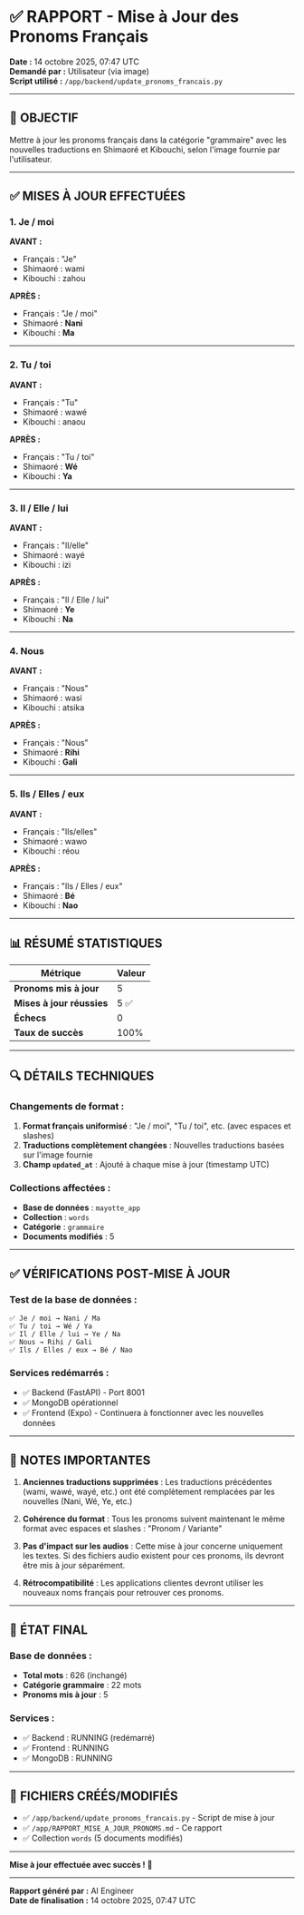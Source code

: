 # ✅ RAPPORT - Mise à Jour des Pronoms Français

**Date :** 14 octobre 2025, 07:47 UTC  
**Demandé par :** Utilisateur (via image)  
**Script utilisé :** `/app/backend/update_pronoms_francais.py`

---

## 🎯 OBJECTIF

Mettre à jour les pronoms français dans la catégorie "grammaire" avec les nouvelles traductions 
en Shimaoré et Kibouchi, selon l'image fournie par l'utilisateur.

---

## ✅ MISES À JOUR EFFECTUÉES

### 1. Je / moi
**AVANT :**
- Français : "Je"
- Shimaoré : wami
- Kibouchi : zahou

**APRÈS :**
- Français : "Je / moi"
- Shimaoré : **Nani**
- Kibouchi : **Ma**

---

### 2. Tu / toi
**AVANT :**
- Français : "Tu"
- Shimaoré : wawé
- Kibouchi : anaou

**APRÈS :**
- Français : "Tu / toi"
- Shimaoré : **Wé**
- Kibouchi : **Ya**

---

### 3. Il / Elle / lui
**AVANT :**
- Français : "Il/elle"
- Shimaoré : wayé
- Kibouchi : izi

**APRÈS :**
- Français : "Il / Elle / lui"
- Shimaoré : **Ye**
- Kibouchi : **Na**

---

### 4. Nous
**AVANT :**
- Français : "Nous"
- Shimaoré : wasi
- Kibouchi : atsika

**APRÈS :**
- Français : "Nous"
- Shimaoré : **Rihi**
- Kibouchi : **Gali**

---

### 5. Ils / Elles / eux
**AVANT :**
- Français : "Ils/elles"
- Shimaoré : wawo
- Kibouchi : réou

**APRÈS :**
- Français : "Ils / Elles / eux"
- Shimaoré : **Bé**
- Kibouchi : **Nao**

---

## 📊 RÉSUMÉ STATISTIQUES

| Métrique | Valeur |
|----------|--------|
| **Pronoms mis à jour** | 5 |
| **Mises à jour réussies** | 5 ✅ |
| **Échecs** | 0 |
| **Taux de succès** | 100% |

---

## 🔍 DÉTAILS TECHNIQUES

### Changements de format :
1. **Format français uniformisé** : "Je / moi", "Tu / toi", etc. (avec espaces et slashes)
2. **Traductions complètement changées** : Nouvelles traductions basées sur l'image fournie
3. **Champ `updated_at`** : Ajouté à chaque mise à jour (timestamp UTC)

### Collections affectées :
- **Base de données** : `mayotte_app`
- **Collection** : `words`
- **Catégorie** : `grammaire`
- **Documents modifiés** : 5

---

## ✅ VÉRIFICATIONS POST-MISE À JOUR

### Test de la base de données :
```
✅ Je / moi → Nani / Ma
✅ Tu / toi → Wé / Ya
✅ Il / Elle / lui → Ye / Na
✅ Nous → Rihi / Gali
✅ Ils / Elles / eux → Bé / Nao
```

### Services redémarrés :
- ✅ Backend (FastAPI) - Port 8001
- ✅ MongoDB opérationnel
- ✅ Frontend (Expo) - Continuera à fonctionner avec les nouvelles données

---

## 📝 NOTES IMPORTANTES

1. **Anciennes traductions supprimées** : Les traductions précédentes (wami, wawé, wayé, etc.) 
   ont été complètement remplacées par les nouvelles (Nani, Wé, Ye, etc.)

2. **Cohérence du format** : Tous les pronoms suivent maintenant le même format avec espaces 
   et slashes : "Pronom / Variante"

3. **Pas d'impact sur les audios** : Cette mise à jour concerne uniquement les textes. 
   Si des fichiers audio existent pour ces pronoms, ils devront être mis à jour séparément.

4. **Rétrocompatibilité** : Les applications clientes devront utiliser les nouveaux noms 
   français pour retrouver ces pronoms.

---

## 🎯 ÉTAT FINAL

### Base de données :
- **Total mots** : 626 (inchangé)
- **Catégorie grammaire** : 22 mots
- **Pronoms mis à jour** : 5

### Services :
- ✅ Backend : RUNNING (redémarré)
- ✅ Frontend : RUNNING
- ✅ MongoDB : RUNNING

---

## 📌 FICHIERS CRÉÉS/MODIFIÉS

- ✅ `/app/backend/update_pronoms_francais.py` - Script de mise à jour
- ✅ `/app/RAPPORT_MISE_A_JOUR_PRONOMS.md` - Ce rapport
- ✅ Collection `words` (5 documents modifiés)

---

**Mise à jour effectuée avec succès ! 🎉**

---

**Rapport généré par :** AI Engineer  
**Date de finalisation :** 14 octobre 2025, 07:47 UTC

